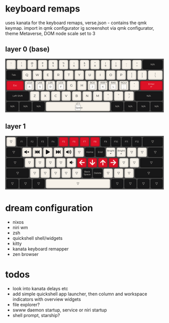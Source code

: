 # keyboard remaps
uses kanata for the keyboard remaps, verse.json - contains the qmk keymap. import in qmk configurator ig
screenshot via qmk configurator, theme Metaverse, DOM node scale set to 3

## layer 0 (base)
![alt](/verse_layer0.png)
## layer 1
![alt](/verse_layer1.png)

# dream configuration
- nixos
- niri wm
- zsh
- quickshell shell/widgets
- kitty
- kanata keyboard remapper
- zen browser

# todos
- look into kanata delays etc
- add simple quickshell app launcher, then column and workspace indicators with overview widgets
- file explorer?
- swww daemon startup, service or niri startup
- shell prompt, starship?
